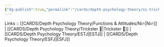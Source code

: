 ```yaml
---
{"dg-publish":true,"permalink":"/cards/depth-psychology-theory/ni-trickster/","created":"2023-01-05T12:13:18.271+01:00","updated":"2023-04-10T21:32:22.092+02:00"}
---
```


Links :: [[CARDS/Depth Psychology Theory/Functions & Attitudes/Ni🔥\|Ni🔥]] | [[CARDS/Depth Psychology Theory/Trickster 🤡\|Trickster 🤡]] | [[CARDS/Depth Psychology Theory/ESTJ\|ESTJ]] | [[CARDS/Depth Psychology Theory/ESFJ\|ESFJ]]
